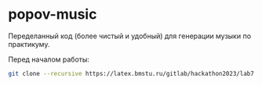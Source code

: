 # popov-music

Переделанный код (более чистый и удобный) для генерации музыки по практикуму.

Перед началом работы:
```bash
git clone --recursive https://latex.bmstu.ru/gitlab/hackathon2023/lab7.git && cd lab7 && make 
```